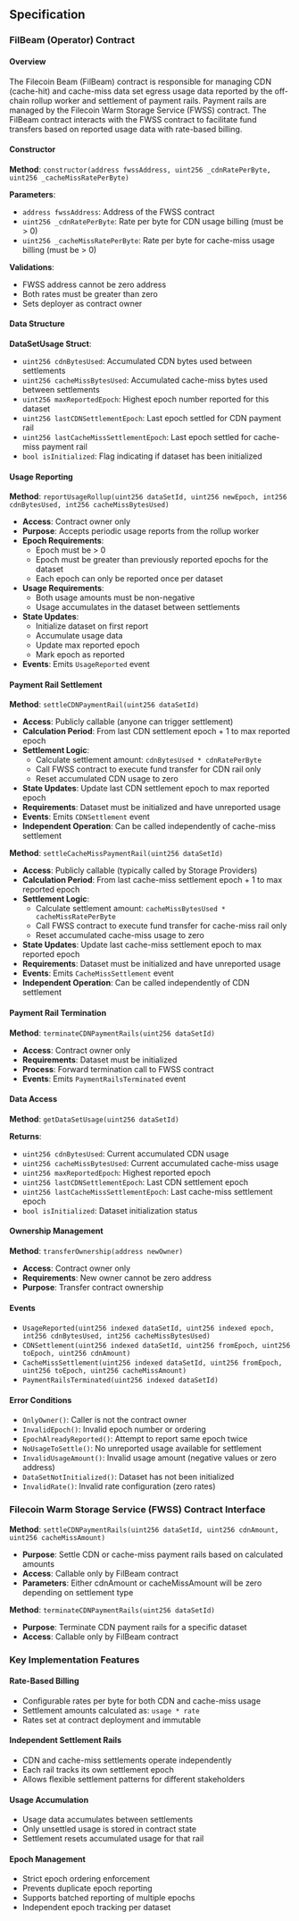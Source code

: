 ## Specification

### FilBeam (Operator) Contract

#### Overview

The Filecoin Beam (FilBeam) contract is responsible for managing CDN (cache-hit) and cache-miss data set egress usage data reported by the off-chain rollup worker and settlement of payment rails. Payment rails are managed by the Filecoin Warm Storage Service (FWSS) contract. The FilBeam contract interacts with the FWSS contract to facilitate fund transfers based on reported usage data with rate-based billing.

#### Constructor
**Method**: `constructor(address fwssAddress, uint256 _cdnRatePerByte, uint256 _cacheMissRatePerByte)`

**Parameters**:
- `address fwssAddress`: Address of the FWSS contract
- `uint256 _cdnRatePerByte`: Rate per byte for CDN usage billing (must be > 0)
- `uint256 _cacheMissRatePerByte`: Rate per byte for cache-miss usage billing (must be > 0)

**Validations**:
- FWSS address cannot be zero address
- Both rates must be greater than zero
- Sets deployer as contract owner

#### Data Structure
**DataSetUsage Struct**:
- `uint256 cdnBytesUsed`: Accumulated CDN bytes used between settlements
- `uint256 cacheMissBytesUsed`: Accumulated cache-miss bytes used between settlements
- `uint256 maxReportedEpoch`: Highest epoch number reported for this dataset
- `uint256 lastCDNSettlementEpoch`: Last epoch settled for CDN payment rail
- `uint256 lastCacheMissSettlementEpoch`: Last epoch settled for cache-miss payment rail
- `bool isInitialized`: Flag indicating if dataset has been initialized

#### Usage Reporting
**Method**: `reportUsageRollup(uint256 dataSetId, uint256 newEpoch, int256 cdnBytesUsed, int256 cacheMissBytesUsed)`

- **Access**: Contract owner only
- **Purpose**: Accepts periodic usage reports from the rollup worker
- **Epoch Requirements**:
  - Epoch must be > 0
  - Epoch must be greater than previously reported epochs for the dataset
  - Each epoch can only be reported once per dataset
- **Usage Requirements**:
  - Both usage amounts must be non-negative
  - Usage accumulates in the dataset between settlements
- **State Updates**:
  - Initialize dataset on first report
  - Accumulate usage data
  - Update max reported epoch
  - Mark epoch as reported
- **Events**: Emits `UsageReported` event

#### Payment Rail Settlement

**Method**: `settleCDNPaymentRail(uint256 dataSetId)`

- **Access**: Publicly callable (anyone can trigger settlement)
- **Calculation Period**: From last CDN settlement epoch + 1 to max reported epoch
- **Settlement Logic**:
  - Calculate settlement amount: `cdnBytesUsed * cdnRatePerByte`
  - Call FWSS contract to execute fund transfer for CDN rail only
  - Reset accumulated CDN usage to zero
- **State Updates**: Update last CDN settlement epoch to max reported epoch
- **Requirements**: Dataset must be initialized and have unreported usage
- **Events**: Emits `CDNSettlement` event
- **Independent Operation**: Can be called independently of cache-miss settlement

**Method**: `settleCacheMissPaymentRail(uint256 dataSetId)`

- **Access**: Publicly callable (typically called by Storage Providers)
- **Calculation Period**: From last cache-miss settlement epoch + 1 to max reported epoch
- **Settlement Logic**:
  - Calculate settlement amount: `cacheMissBytesUsed * cacheMissRatePerByte`
  - Call FWSS contract to execute fund transfer for cache-miss rail only
  - Reset accumulated cache-miss usage to zero
- **State Updates**: Update last cache-miss settlement epoch to max reported epoch
- **Requirements**: Dataset must be initialized and have unreported usage
- **Events**: Emits `CacheMissSettlement` event
- **Independent Operation**: Can be called independently of CDN settlement

#### Payment Rail Termination
**Method**: `terminateCDNPaymentRails(uint256 dataSetId)`

- **Access**: Contract owner only
- **Requirements**: Dataset must be initialized
- **Process**: Forward termination call to FWSS contract
- **Events**: Emits `PaymentRailsTerminated` event

#### Data Access
**Method**: `getDataSetUsage(uint256 dataSetId)`

**Returns**:
- `uint256 cdnBytesUsed`: Current accumulated CDN usage
- `uint256 cacheMissBytesUsed`: Current accumulated cache-miss usage
- `uint256 maxReportedEpoch`: Highest reported epoch
- `uint256 lastCDNSettlementEpoch`: Last CDN settlement epoch
- `uint256 lastCacheMissSettlementEpoch`: Last cache-miss settlement epoch
- `bool isInitialized`: Dataset initialization status

#### Ownership Management
**Method**: `transferOwnership(address newOwner)`

- **Access**: Contract owner only
- **Requirements**: New owner cannot be zero address
- **Purpose**: Transfer contract ownership

#### Events
- `UsageReported(uint256 indexed dataSetId, uint256 indexed epoch, int256 cdnBytesUsed, int256 cacheMissBytesUsed)`
- `CDNSettlement(uint256 indexed dataSetId, uint256 fromEpoch, uint256 toEpoch, uint256 cdnAmount)`
- `CacheMissSettlement(uint256 indexed dataSetId, uint256 fromEpoch, uint256 toEpoch, uint256 cacheMissAmount)`
- `PaymentRailsTerminated(uint256 indexed dataSetId)`

#### Error Conditions
- `OnlyOwner()`: Caller is not the contract owner
- `InvalidEpoch()`: Invalid epoch number or ordering
- `EpochAlreadyReported()`: Attempt to report same epoch twice
- `NoUsageToSettle()`: No unreported usage available for settlement
- `InvalidUsageAmount()`: Invalid usage amount (negative values or zero address)
- `DataSetNotInitialized()`: Dataset has not been initialized
- `InvalidRate()`: Invalid rate configuration (zero rates)

### Filecoin Warm Storage Service (FWSS) Contract Interface

**Method**: `settleCDNPaymentRails(uint256 dataSetId, uint256 cdnAmount, uint256 cacheMissAmount)`
- **Purpose**: Settle CDN or cache-miss payment rails based on calculated amounts
- **Access**: Callable only by FilBeam contract
- **Parameters**: Either cdnAmount or cacheMissAmount will be zero depending on settlement type

**Method**: `terminateCDNPaymentRails(uint256 dataSetId)`
- **Purpose**: Terminate CDN payment rails for a specific dataset
- **Access**: Callable only by FilBeam contract

### Key Implementation Features

#### Rate-Based Billing
- Configurable rates per byte for both CDN and cache-miss usage
- Settlement amounts calculated as: `usage * rate`
- Rates set at contract deployment and immutable

#### Independent Settlement Rails
- CDN and cache-miss settlements operate independently
- Each rail tracks its own settlement epoch
- Allows flexible settlement patterns for different stakeholders

#### Usage Accumulation
- Usage data accumulates between settlements
- Only unsettled usage is stored in contract state
- Settlement resets accumulated usage for that rail

#### Epoch Management
- Strict epoch ordering enforcement
- Prevents duplicate epoch reporting
- Supports batched reporting of multiple epochs
- Independent epoch tracking per dataset